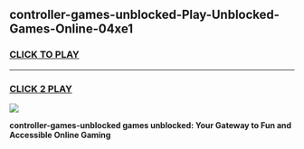 
## controller-games-unblocked-Play-Unblocked-Games-Online-04xe1
<h3>
<a href="https://premium76.site?title=controller-games-unblocked&ref=25A">CLICK TO PLAY</a></h3>
<hr>

<h3>
<a href="https://premium76.site?title=controller-games-unblocked&ref=25A">CLICK 2 PLAY</a>
  
</h3>

<a href="https://premium76.site?title=controller-games-unblocked&ref=25A"><img src="https://clearcache.store/games.png"></a>


**controller-games-unblocked games unblocked: Your Gateway to Fun and Accessible Online Gaming**
